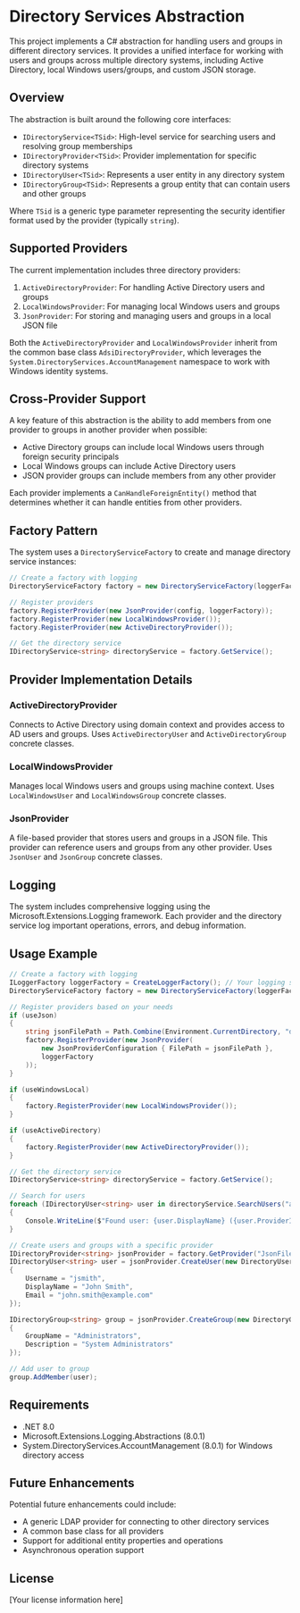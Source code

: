 # Directory Services Abstraction

This project implements a C# abstraction for handling users and groups in different directory services. It provides a unified interface for working with users and groups across multiple directory systems, including Active Directory, local Windows users/groups, and custom JSON storage.

## Overview

The abstraction is built around the following core interfaces:

- `IDirectoryService<TSid>`: High-level service for searching users and resolving group memberships
- `IDirectoryProvider<TSid>`: Provider implementation for specific directory systems
- `IDirectoryUser<TSid>`: Represents a user entity in any directory system
- `IDirectoryGroup<TSid>`: Represents a group entity that can contain users and other groups

Where `TSid` is a generic type parameter representing the security identifier format used by the provider (typically `string`).

## Supported Providers

The current implementation includes three directory providers:

1. `ActiveDirectoryProvider`: For handling Active Directory users and groups
2. `LocalWindowsProvider`: For managing local Windows users and groups
3. `JsonProvider`: For storing and managing users and groups in a local JSON file

Both the `ActiveDirectoryProvider` and `LocalWindowsProvider` inherit from the common base class `AdsiDirectoryProvider`, which leverages the `System.DirectoryServices.AccountManagement` namespace to work with Windows identity systems.

## Cross-Provider Support

A key feature of this abstraction is the ability to add members from one provider to groups in another provider when possible:

- Active Directory groups can include local Windows users through foreign security principals
- Local Windows groups can include Active Directory users
- JSON provider groups can include members from any other provider

Each provider implements a `CanHandleForeignEntity()` method that determines whether it can handle entities from other providers.

## Factory Pattern

The system uses a `DirectoryServiceFactory` to create and manage directory service instances:

```csharp
// Create a factory with logging
DirectoryServiceFactory factory = new DirectoryServiceFactory(loggerFactory);

// Register providers
factory.RegisterProvider(new JsonProvider(config, loggerFactory));
factory.RegisterProvider(new LocalWindowsProvider());
factory.RegisterProvider(new ActiveDirectoryProvider());

// Get the directory service
IDirectoryService<string> directoryService = factory.GetService();
```

## Provider Implementation Details

### ActiveDirectoryProvider

Connects to Active Directory using domain context and provides access to AD users and groups. Uses `ActiveDirectoryUser` and `ActiveDirectoryGroup` concrete classes.

### LocalWindowsProvider

Manages local Windows users and groups using machine context. Uses `LocalWindowsUser` and `LocalWindowsGroup` concrete classes.

### JsonProvider

A file-based provider that stores users and groups in a JSON file. This provider can reference users and groups from any other provider. Uses `JsonUser` and `JsonGroup` concrete classes.

## Logging

The system includes comprehensive logging using the Microsoft.Extensions.Logging framework. Each provider and the directory service log important operations, errors, and debug information.

## Usage Example

```csharp
// Create a factory with logging
ILoggerFactory loggerFactory = CreateLoggerFactory(); // Your logging setup
DirectoryServiceFactory factory = new DirectoryServiceFactory(loggerFactory);

// Register providers based on your needs
if (useJson)
{
    string jsonFilePath = Path.Combine(Environment.CurrentDirectory, "directory-data.json");
    factory.RegisterProvider(new JsonProvider(
        new JsonProviderConfiguration { FilePath = jsonFilePath }, 
        loggerFactory
    ));
}

if (useWindowsLocal)
{
    factory.RegisterProvider(new LocalWindowsProvider());
}

if (useActiveDirectory)
{
    factory.RegisterProvider(new ActiveDirectoryProvider());
}

// Get the directory service
IDirectoryService<string> directoryService = factory.GetService();

// Search for users
foreach (IDirectoryUser<string> user in directoryService.SearchUsers("admin", UserSearchType.Username))
{
    Console.WriteLine($"Found user: {user.DisplayName} ({user.ProviderId})");
}

// Create users and groups with a specific provider
IDirectoryProvider<string> jsonProvider = factory.GetProvider("JsonFile");
IDirectoryUser<string> user = jsonProvider.CreateUser(new DirectoryUserCreationParams
{
    Username = "jsmith", 
    DisplayName = "John Smith", 
    Email = "john.smith@example.com"
});

IDirectoryGroup<string> group = jsonProvider.CreateGroup(new DirectoryGroupCreationParams
{
    GroupName = "Administrators", 
    Description = "System Administrators"
});

// Add user to group
group.AddMember(user);
```

## Requirements

- .NET 8.0
- Microsoft.Extensions.Logging.Abstractions (8.0.1)
- System.DirectoryServices.AccountManagement (8.0.1) for Windows directory access

## Future Enhancements

Potential future enhancements could include:
- A generic LDAP provider for connecting to other directory services
- A common base class for all providers
- Support for additional entity properties and operations
- Asynchronous operation support

## License

[Your license information here]